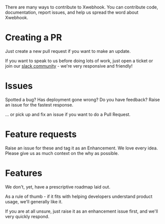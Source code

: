There are many ways to contribute to Xwebhook. You can contribute code, documentation, report issues, and help us spread the word about Xwebhook.

# Creating a PR

Just create a new pull request if you want to make an update.

If you want to speak to us before doing lots of work, just open a ticket or join our [slack community](https://www.xwebhook.com/slack) - we're very responsive and friendly!

# Issues

Spotted a bug? Has deployment gone wrong? Do you have feedback? Raise an issue for the fastest response.

... or pick up and fix an issue if you want to do a Pull Request.

# Feature requests

Raise an issue for these and tag it as an Enhancement. We love every idea. Please give us as much context on the why as possible.

# Features

We don't, yet, have a prescriptive roadmap laid out.

As a rule of thumb - if it fits with helping developers understand product usage, we'll generally like it.

If you are at all unsure, just raise it as an enhancement issue first, and we'll very quickly respond.
